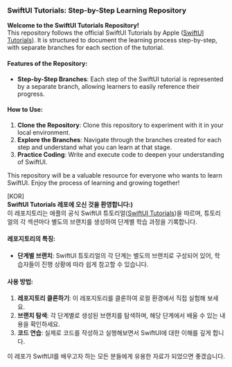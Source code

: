### SwiftUI Tutorials: Step-by-Step Learning Repository

**Welcome to the SwiftUI Tutorials Repository!** <br>
This repository follows the official SwiftUI Tutorials by Apple ([SwiftUI Tutorials](https://developer.apple.com/tutorials/swiftui)). It is structured to document the learning process step-by-step, with separate branches for each section of the tutorial.

#### Features of the Repository:
- **Step-by-Step Branches**: Each step of the SwiftUI tutorial is represented by a separate branch, allowing learners to easily reference their progress.

#### How to Use:
1. **Clone the Repository**: Clone this repository to experiment with it in your local environment.
2. **Explore the Branches**: Navigate through the branches created for each step and understand what you can learn at that stage.
3. **Practice Coding**: Write and execute code to deepen your understanding of SwiftUI.

This repository will be a valuable resource for everyone who wants to learn SwiftUI. Enjoy the process of learning and growing together!

[KOR]<br>
**SwiftUI Tutorials 레포에 오신 것을 환영합니다:)** <br>
이 레포지토리는 애플의 공식 SwiftUI 튜토리얼([SwiftUI Tutorials](https://developer.apple.com/tutorials/swiftui))을 따르며, 튜토리얼의 각 섹션마다 별도의 브랜치를 생성하여 단계별 학습 과정을 기록합니다.

#### 레포지토리의 특징:
- **단계별 브랜치**: SwiftUI 튜토리얼의 각 단계는 별도의 브랜치로 구성되어 있어, 학습자들이 진행 상황에 따라 쉽게 참고할 수 있습니다.

#### 사용 방법:
1. **레포지토리 클론하기**: 이 레포지토리를 클론하여 로컬 환경에서 직접 실험해 보세요.
2. **브랜치 탐색**: 각 단계별로 생성된 브랜치를 탐색하며, 해당 단계에서 배울 수 있는 내용을 확인하세요.
3. **코드 연습**: 실제로 코드를 작성하고 실행해보면서 SwiftUI에 대한 이해를 깊게 합니다.

이 레포가 SwiftUI를 배우고자 하는 모든 분들에게 유용한 자료가 되었으면 좋겠습니다.

